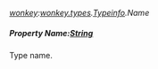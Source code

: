 _[wonkey](../../modules/wonkey/wonkey-module.md):[wonkey.types](../../modules/wonkey/wonkey-types.md).[Typeinfo](../../modules/wonkey/wonkey-types-typeinfo.md).Name_
##### Property Name:[String](../../modules/wonkey/wonkey-types-string.md)
Type name.
